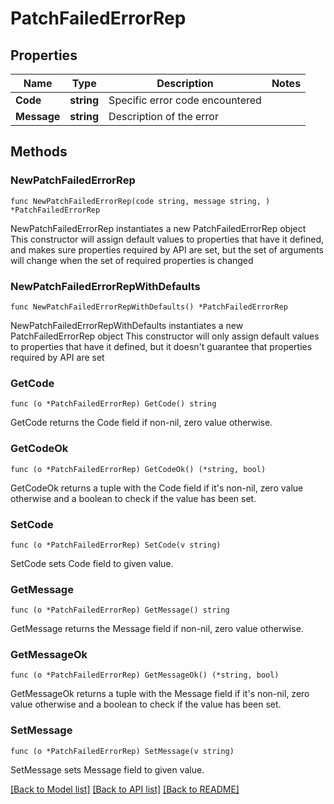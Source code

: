 # PatchFailedErrorRep

## Properties

Name | Type | Description | Notes
------------ | ------------- | ------------- | -------------
**Code** | **string** | Specific error code encountered | 
**Message** | **string** | Description of the error | 

## Methods

### NewPatchFailedErrorRep

`func NewPatchFailedErrorRep(code string, message string, ) *PatchFailedErrorRep`

NewPatchFailedErrorRep instantiates a new PatchFailedErrorRep object
This constructor will assign default values to properties that have it defined,
and makes sure properties required by API are set, but the set of arguments
will change when the set of required properties is changed

### NewPatchFailedErrorRepWithDefaults

`func NewPatchFailedErrorRepWithDefaults() *PatchFailedErrorRep`

NewPatchFailedErrorRepWithDefaults instantiates a new PatchFailedErrorRep object
This constructor will only assign default values to properties that have it defined,
but it doesn't guarantee that properties required by API are set

### GetCode

`func (o *PatchFailedErrorRep) GetCode() string`

GetCode returns the Code field if non-nil, zero value otherwise.

### GetCodeOk

`func (o *PatchFailedErrorRep) GetCodeOk() (*string, bool)`

GetCodeOk returns a tuple with the Code field if it's non-nil, zero value otherwise
and a boolean to check if the value has been set.

### SetCode

`func (o *PatchFailedErrorRep) SetCode(v string)`

SetCode sets Code field to given value.


### GetMessage

`func (o *PatchFailedErrorRep) GetMessage() string`

GetMessage returns the Message field if non-nil, zero value otherwise.

### GetMessageOk

`func (o *PatchFailedErrorRep) GetMessageOk() (*string, bool)`

GetMessageOk returns a tuple with the Message field if it's non-nil, zero value otherwise
and a boolean to check if the value has been set.

### SetMessage

`func (o *PatchFailedErrorRep) SetMessage(v string)`

SetMessage sets Message field to given value.



[[Back to Model list]](../README.md#documentation-for-models) [[Back to API list]](../README.md#documentation-for-api-endpoints) [[Back to README]](../README.md)


